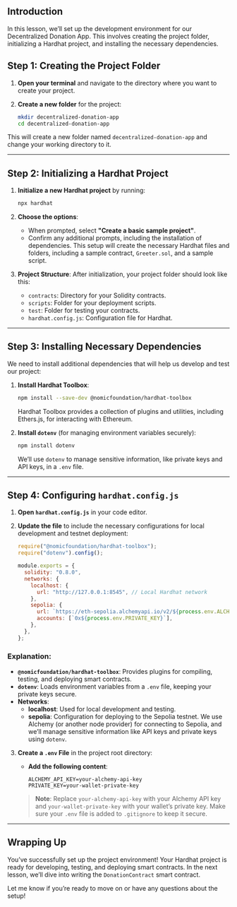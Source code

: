 ## Introduction

In this lesson, we’ll set up the development environment for our Decentralized Donation App. This involves creating the project folder, initializing a Hardhat project, and installing the necessary dependencies.

## Step 1: Creating the Project Folder

1. **Open your terminal** and navigate to the directory where you want to create your project.
2. **Create a new folder** for the project:

   ```bash
   mkdir decentralized-donation-app
   cd decentralized-donation-app
   ```

This will create a new folder named `decentralized-donation-app` and change your working directory to it.

---

## Step 2: Initializing a Hardhat Project

1. **Initialize a new Hardhat project** by running:

   ```bash
   npx hardhat
   ```

2. **Choose the options**:
   - When prompted, select **"Create a basic sample project"**.
   - Confirm any additional prompts, including the installation of dependencies. This setup will create the necessary Hardhat files and folders, including a sample contract, `Greeter.sol`, and a sample script.

3. **Project Structure**:
   After initialization, your project folder should look like this:
   - `contracts`: Directory for your Solidity contracts.
   - `scripts`: Folder for your deployment scripts.
   - `test`: Folder for testing your contracts.
   - `hardhat.config.js`: Configuration file for Hardhat.

---

## Step 3: Installing Necessary Dependencies

We need to install additional dependencies that will help us develop and test our project:

1. **Install Hardhat Toolbox**:

   ```bash
   npm install --save-dev @nomicfoundation/hardhat-toolbox
   ```

   Hardhat Toolbox provides a collection of plugins and utilities, including Ethers.js, for interacting with Ethereum.

2. **Install `dotenv`** (for managing environment variables securely):

   ```bash
   npm install dotenv
   ```

   We’ll use `dotenv` to manage sensitive information, like private keys and API keys, in a `.env` file.

---

## Step 4: Configuring `hardhat.config.js`

1. **Open `hardhat.config.js`** in your code editor.
2. **Update the file** to include the necessary configurations for local development and testnet deployment:

   ```javascript
   require("@nomicfoundation/hardhat-toolbox");
   require("dotenv").config();

   module.exports = {
     solidity: "0.8.0",
     networks: {
       localhost: {
         url: "http://127.0.0.1:8545", // Local Hardhat network
       },
       sepolia: {
         url: `https://eth-sepolia.alchemyapi.io/v2/${process.env.ALCHEMY_API_KEY}`,
         accounts: [`0x${process.env.PRIVATE_KEY}`],
       },
     },
   };
   ```

### Explanation:
- **`@nomicfoundation/hardhat-toolbox`**: Provides plugins for compiling, testing, and deploying smart contracts.
- **`dotenv`**: Loads environment variables from a `.env` file, keeping your private keys secure.
- **Networks**:
  - **localhost**: Used for local development and testing.
  - **sepolia**: Configuration for deploying to the Sepolia testnet. We use Alchemy (or another node provider) for connecting to Sepolia, and we’ll manage sensitive information like API keys and private keys using `dotenv`.

3. **Create a `.env` File** in the project root directory:
   - **Add the following content**:

     ```plaintext
     ALCHEMY_API_KEY=your-alchemy-api-key
     PRIVATE_KEY=your-wallet-private-key
     ```

   > **Note**: Replace `your-alchemy-api-key` with your Alchemy API key and `your-wallet-private-key` with your wallet’s private key. Make sure your `.env` file is added to `.gitignore` to keep it secure.

---

## Wrapping Up

You’ve successfully set up the project environment! Your Hardhat project is ready for developing, testing, and deploying smart contracts. In the next lesson, we’ll dive into writing the `DonationContract` smart contract.

Let me know if you’re ready to move on or have any questions about the setup!